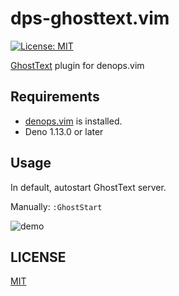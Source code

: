 # dps-ghosttext.vim

[![License: MIT](https://img.shields.io/badge/License-MIT-blue.svg)](https://opensource.org/licenses/MIT)

[GhostText](https://ghosttext.fregante.com) plugin for denops.vim

## Requirements

- [denops.vim](https://github.com/vim-denops/denops.vim) is installed.
- Deno 1.13.0 or later

## Usage

In default, autostart GhostText server.

Manually: `:GhostStart`

![demo](https://user-images.githubusercontent.com/47162587/132152385-019b7788-acbf-40a7-b8a9-91f7a48a7cdd.gif)

## LICENSE

[MIT](./LICENSE)
